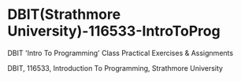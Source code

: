 # DBIT(Strathmore University)-116533-IntroToProg
DBIT 'Intro To Programming' Class Practical Exercises & Assignments

DBIT, 116533, Introduction To Programming, Strathmore University